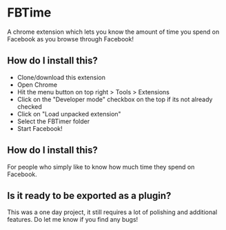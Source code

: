 FBTime
================================
A chrome extension which lets you know the amount of time you spend on Facebook as you browse through Facebook!

How do I install this?
-------------------------
* Clone/download this extension
* Open Chrome
* Hit the menu button on top right > Tools > Extensions
* Click on the "Developer mode" checkbox on the top if its not already checked
* Click on "Load unpacked extension"
* Select the FBTimer folder
* Start Facebook!

How do I install this?
-------------------------
For people who simply like to know how much time they spend on Facebook.

Is it ready to be exported as a plugin?
-------------------------------
This was a one day project, it still requires a lot of polishing and additional features. Do let me know if you find any bugs!
